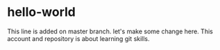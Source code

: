 # hello-world

This line is added on master branch.
let's make some change here.
This account and repository is about learning git skills. 
